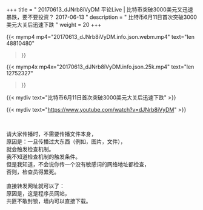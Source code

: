 +++
title = " 20170613_dJNrb8iVyDM 平论Live | 比特币突破3000美元又迅速暴跌，要不要投资？ 2017-06-13 "
description = " 比特币6月11日首次突破3000美元大关后迅速下跌 "
weight = 20
+++

{{< mymp4 mp4="20170613_dJNrb8iVyDM.info.json.webm.mp4" 
text="len 48810480"
>}}

{{< mymp4x  mp4x="20170613_dJNrb8iVyDM.info.json.25k.mp4"
text="len 12752327"
>}}


{{< mydiv text="比特币6月11日首次突破3000美元大关后迅速下跌" >}}
<br>

{{< mydiv text="https://www.youtube.com/watch?v=dJNrb8iVyDM" >}}


<br>

请大家传播时，不需要传播文件本身，<br>
原因是：一旦传播过大东西（例如，图片，文件），<br>
就会触发检查机制。<br>
我不知道检查机制的触发条件。<br>
但是我知道，不会说你传一个没有敏感词的网络地址都检查，<br>
否则，检查员得累死。<br><br>
直接转发网址就可以了：<br>
原因是，这是程序员网站，<br>
共匪不敢封锁，墙内可以直接下载。


